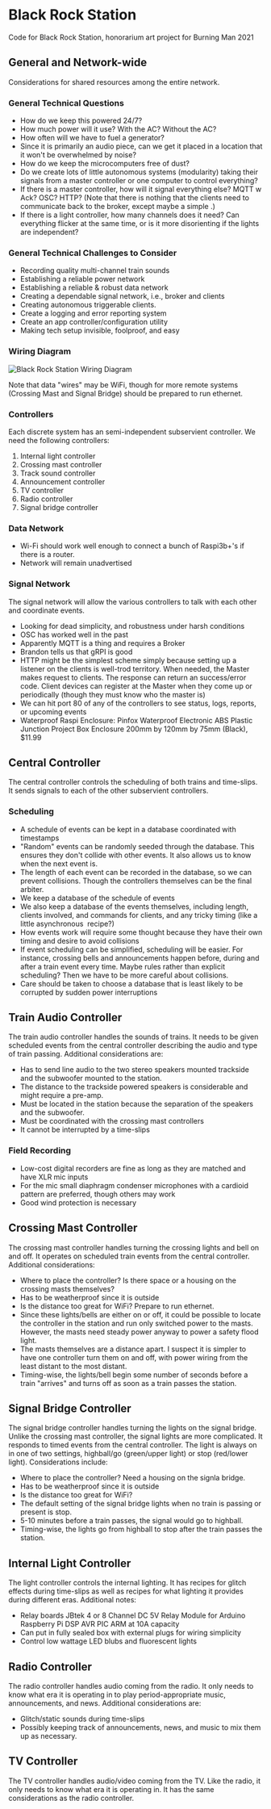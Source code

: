 # Black Rock Station
Code for Black Rock Station, honorarium art project for Burning Man 2021

## General and Network-wide

Considerations for shared resources among the entire network.

### General Technical Questions

-   How do we keep this powered 24/7?
-   How much power will it use? With the AC? Without the AC?
-   How often will we have to fuel a generator?
-   Since it is primarily an audio piece, can we get it placed in a location that it won't be overwhelmed by noise?
-   How do we keep the microcomputers free of dust?
-   Do we create lots of little autonomous systems (modularity) taking their signals from a master controller or one computer to control everything?
-   If there is a master controller, how will it signal everything else? MQTT w Ack? OSC? HTTP? (Note that there is nothing that the clients need to communicate back to the broker, except maybe a simple .)
-   If there is a light controller, how many channels does it need? Can everything flicker at the same time, or is it more disorienting if the lights are independent?

### General Technical Challenges to Consider

-   Recording quality multi-channel train sounds
-   Establishing a reliable power network
-   Establishing a reliable & robust data network
-   Creating a dependable signal network, i.e., broker and clients
-   Creating autonomous triggerable clients.
-   Create a logging and error reporting system
-   Create an app controller/configuration utility
-   Making tech setup invisible, foolproof, and easy

### Wiring Diagram

![Black Rock Station Wiring Diagram](https://raw.githubusercontent.com/wmodes/blackrockstation/main/images/wiring-diagram.png)

Note that data "wires" may be WiFi, though for more remote systems (Crossing Mast and Signal Bridge) should be prepared to run ethernet.

### Controllers

Each discrete system has an semi-independent subservient controller. We need the following controllers:

  1. Internal light controller
  2. Crossing mast controller
  3. Track sound controller
  4. Announcement controller
  5. TV controller
  6. Radio controller
  7. Signal bridge controller

### Data Network

-   Wi-Fi should work well enough to connect a bunch of Raspi3b+'s if there is a router.
-   Network will remain unadvertised

### Signal Network

The signal network will allow the various controllers to talk with each other and coordinate events.

- Looking for dead simplicity, and robustness under harsh conditions
-   OSC has worked well in the past
-   Apparently MQTT is a thing and requires a Broker
- Brandon tells us that gRPI is good
-   HTTP might be the simplest scheme simply because setting up a listener on the clients is well-trod territory. When needed, the Master makes request to clients. The response can return an success/error code. Client devices can register at the Master when they come up or periodically (though they must know who the master is)
-   We can hit port 80 of any of the controllers to see status, logs, reports, or upcoming events
-   Waterproof Raspi Enclosure: Pinfox Waterproof Electronic ABS Plastic Junction Project Box Enclosure 200mm by 120mm by 75mm (Black), $11.99

## Central Controller

The central controller controls the scheduling of both trains and time-slips. It sends signals to each of the other subservient controllers.

### Scheduling

-   A schedule of events can be kept in a database coordinated with timestamps
-   "Random" events can be randomly seeded through the database. This ensures they don't collide with other events. It also allows us to know when the next event is.
-   The length of each event can be recorded in the database, so we can prevent collisions. Though the controllers themselves can be the final arbiter.
-   We keep a database of the schedule of events
-   We also keep a database of the events themselves, including length, clients involved, and commands for clients, and any tricky timing (like a little asynchronous  recipe?)
-   How events work will require some thought because they have their own timing and desire to avoid collisions
-   If event scheduling can be simplified, scheduling will be easier. For instance, crossing bells and announcements happen before, during and after a train event every time. Maybe rules rather than explicit scheduling? Then we have to be more careful about collisions.
-   Care should be taken to choose a database that is least likely to be corrupted by sudden power interruptions

## Train Audio Controller

The train audio controller handles the sounds of trains. It needs to be given scheduled events from the central controller describing the audio and type of train passing. Additional considerations are:

- Has to send line audio to the two stereo speakers mounted trackside and the subwoofer mounted to the station.
- The distance to the trackside powered speakers is considerable and might require a pre-amp.
- Must be located in the station because the separation of the speakers and the subwoofer.
- Must be coordinated with the crossing mast controllers
- It cannot be interrupted by a time-slips

### Field Recording

-   Low-cost digital recorders are fine as long as they are matched and have XLR mic inputs
-   For the mic small diaphragm condenser microphones with a cardioid pattern are preferred, though others may work
-   Good wind protection is necessary

## Crossing Mast Controller

The crossing mast controller handles turning the crossing lights and bell on and off. It operates on scheduled train events from the central controller. Additional considerations:

- Where to place the controller? Is there space or a housing on the crossing masts themselves?
- Has to be weatherproof since it is outside
- Is the distance too great for WiFi? Prepare to run ethernet.
- Since these lights/bells are either on or off, it could be possible to locate the controller in the station and run only switched power to the masts. However, the masts need steady power anyway to power a safety flood light.
- The masts themselves are a distance apart. I suspect it is simpler to have one controller turn them on and off, with power wiring from the least distant to the most distant.
- Timing-wise, the lights/bell begin some number of seconds before a train "arrives" and turns off as soon as a train passes the station.

## Signal Bridge Controller

The signal bridge controller handles turning the lights on the signal bridge. Unlike the crossing mast controller, the signal lights are more complicated. It responds to timed events from the central controller. The light is always on in one of two settings, highball/go (green/upper light) or stop (red/lower light). Considerations include:

- Where to place the controller? Need a housing on the signla bridge.
- Has to be weatherproof since it is outside
- Is the distance too great for WiFi?
- The default setting of the signal bridge lights when no train is passing or present is stop.
- 5-10 minutes before a train passes, the signal would go to highball.
- Timing-wise, the lights go from highball to stop after the train passes the station.

## Internal Light Controller

The light controller controls the internal lighting. It has recipes for glitch effects during time-slips as well as recipes for what lighting it provides during different eras. Additional notes:

-   Relay boards JBtek 4 or 8 Channel DC 5V Relay Module for Arduino Raspberry Pi DSP AVR PIC ARM at 10A capacity
-   Can put in fully sealed box with external plugs for wiring simplicity
-   Control low wattage LED blubs and fluorescent lights

## Radio Controller

The radio controller handles audio coming from the radio. It only needs to know what era it is operating in to play period-appropriate music, announcements, and news. Additional considerations are:

- Glitch/static sounds during time-slips
- Possibly keeping track of announcements, news, and music to mix them up as necessary.

## TV Controller

The TV controller handles audio/video coming from the TV. Like the radio, it only needs to know what era it is operating in. It has the same considerations as the radio controller.
